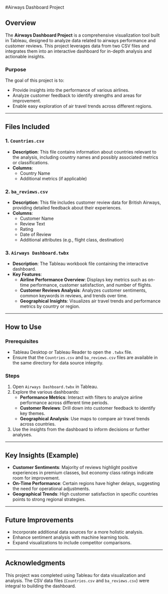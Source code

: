 #Airways Dashboard Project

## Overview
The **Airways Dashboard Project** is a comprehensive visualization tool built in Tableau, designed to analyze data related to airways performance and customer reviews. This project leverages data from two CSV files and integrates them into an interactive dashboard for in-depth analysis and actionable insights.

### Purpose
The goal of this project is to:
- Provide insights into the performance of various airlines.
- Analyze customer feedback to identify strengths and areas for improvement.
- Enable easy exploration of air travel trends across different regions.

---

## Files Included

### 1. `Countries.csv`
- **Description**: This file contains information about countries relevant to the analysis, including country names and possibly associated metrics or classifications.
- **Columns**:
  - Country Name
  - Additional metrics (if applicable)

### 2. `ba_reviews.csv`
- **Description**: This file includes customer review data for British Airways, providing detailed feedback about their experiences.
- **Columns**:
  - Customer Name
  - Review Text
  - Rating
  - Date of Review
  - Additional attributes (e.g., flight class, destination)

### 3. `Airways Dashboard.twbx`
- **Description**: The Tableau workbook file containing the interactive dashboard.
- **Key Features**:
  - **Airline Performance Overview**: Displays key metrics such as on-time performance, customer satisfaction, and number of flights.
  - **Customer Reviews Analysis**: Analyzes customer sentiments, common keywords in reviews, and trends over time.
  - **Geographical Insights**: Visualizes air travel trends and performance metrics by country or region.

---

## How to Use

### Prerequisites
- Tableau Desktop or Tableau Reader to open the `.twbx` file.
- Ensure that the `Countries.csv` and `ba_reviews.csv` files are available in the same directory for data source integrity.

### Steps
1. Open `Airways Dashboard.twbx` in Tableau.
2. Explore the various dashboards:
   - **Performance Metrics**: Interact with filters to analyze airline performance across different time periods.
   - **Customer Reviews**: Drill down into customer feedback to identify key themes.
   - **Geographical Analysis**: Use maps to compare air travel trends across countries.
3. Use the insights from the dashboard to inform decisions or further analyses.

---

## Key Insights (Example)
- **Customer Sentiments**: Majority of reviews highlight positive experiences in premium classes, but economy class ratings indicate room for improvement.
- **On-Time Performance**: Certain regions have higher delays, suggesting the need for operational adjustments.
- **Geographical Trends**: High customer satisfaction in specific countries points to strong regional strategies.

---

## Future Improvements
- Incorporate additional data sources for a more holistic analysis.
- Enhance sentiment analysis with machine learning tools.
- Expand visualizations to include competitor comparisons.

---

## Acknowledgments
This project was completed using Tableau for data visualization and analysis. The CSV data files (`Countries.csv` and `ba_reviews.csv`) were integral to building the dashboard.
